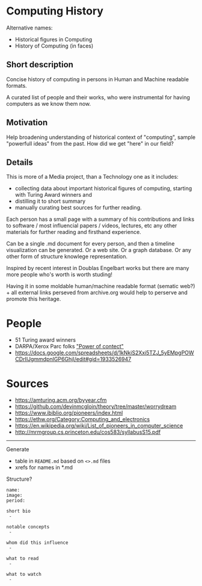 # Computing History

Alternative names:
 - Historical figures in Computing
 - History of Computing (in faces)


## Short description
Concise history of computing in persons in Human and Machine readable formats. 

A curated list of people and their works, who were instrumental for having computers as we know them now.


## Motivation

Help broadening understanding of historical context of "computing", sample "powerfull ideas" from the past. How did we get "here" in our field?


## Details

This is more of a Media project, than a Technology one as it includes:
 - collecting data about important historical figures of computing, starting with Turing Award winners and 
 - distilling it to short summary 
 - manually curating best sources for further reading.

Each person has a small page with a summary of his contributions and links to software / most influencial papers / videos, lectures, etc any other materials for further reading and firsthand experience.

Can be a single .md document for every person, and then a timeline visualization can be generated. Or a web site. Or a graph database. Or any other form of structure knowlege representation.

Inspired by recent interest in Doublas Engelbart works but there are many more people who's worth is worth studing! 

Having it in some moldable human/machine readable format (sematic web?) + all external links perseved from archive.org would help to perserve and promote this heritage.


# People
 - 51 Turing award winners
 - DARPA/Xerox Parc folks
   ["Power of contect"](http://www.vpri.org/pdf/m2004001_power.pdf)
 - https://docs.google.com/spreadsheets/d/1kNkiS2Xxi5TZJ_5yEMpgPOWCDrIlJgmmdpnIGP6GhjI/edit#gid=1933526947


# Sources
 - https://amturing.acm.org/byyear.cfm
 - https://github.com/devinmcgloin/theory/tree/master/worrydream
 - https://www.ibiblio.org/pioneers/index.html
 - https://ethw.org/Category:Computing_and_electronics 
 - https://en.wikipedia.org/wiki/List_of_pioneers_in_computer_science
 - http://mrmgroup.cs.princeton.edu/cos583/syllabusS15.pdf


---------------------


Generate 
 - table in `README.md` based on `<>.md` files
 - xrefs for names in *.md


Structure?

```
name:
image:
period:

short bio
 - 

notable concepts
 - 

whom did this influence
 - 

what to read
 - 

what to watch
 - 
```

